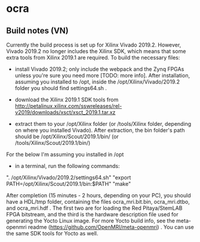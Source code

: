 # ocra


## Build notes (VN)

   Currently the build process is set up for Xilinx Vivado 2019.2.
   However, Vivado 2019.2 no longer includes the Xilinx SDK, which means that some extra tools from Xilinx 2019.1 are required.
   To build the necessary files:

   - install Vivado 2019.2; only include the webpack and the Zynq FPGAs unless you're sure you need more [TODO: more info].
     After installation, assuming you installed to /opt, inside the /opt/Xilinx/Vivado/2019.2 folder you should find settings64.sh .

   - download the Xilinx 2019.1 SDK tools from http://petalinux.xilinx.com/sswreleases/rel-v2019/downloads/xsct/xsct_2019.1.tar.xz

   - extract them to your /opt/Xilinx folder (or /tools/Xilinx folder, depending on where you installed Vivado).
     After extraction, the bin folder's path should be /opt/Xilinx/Scout/2019.1/bin/ (or /tools/Xilinx/Scout/2019.1/bin/)

   For the below I'm assuming you installed in /opt

   - in a terminal, run the following commands:

   ". /opt/Xilinx/Vivado/2019.2/settings64.sh"
   "export PATH=/opt/Xilinx/Scout/2019.1/bin:$PATH"
   "make"

   After completion (15 minutes - 2 hours, depending on your PC), you should have a HDL/tmp folder, containing the files ocra_mri.bit.bin, ocra_mri.dtbo, and ocra_mri.hdf .
   The first two are for loading the Red Pitaya/StemLAB FPGA bitstream, and the third is the hardware description file used for generating the Yocto Linux image.
   For more Yocto build info, see the meta-openmri readme (https://github.com/OpenMRI/meta-openmri) .
   You can use the same SDK tools for Yocto as well.